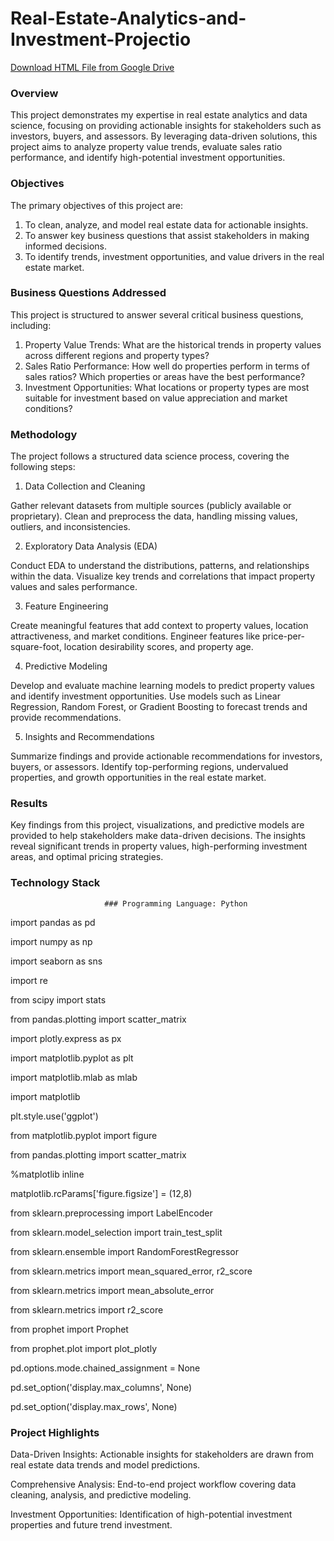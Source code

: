 # Real-Estate-Analytics-and-Investment-Projectio 
[Download HTML File from Google Drive](https://drive.google.com/file/d/1dO4O4r1lF4yWU2Cr22vIIS-hiePjkp30/view?usp=sharing)


### Overview
This project demonstrates my expertise in real estate analytics and data science, focusing on providing actionable insights for stakeholders such as investors, buyers, and assessors. By leveraging data-driven solutions, this project aims to analyze property value trends, evaluate sales ratio performance, and identify high-potential investment opportunities.

### Objectives
The primary objectives of this project are:

1. To clean, analyze, and model real estate data for actionable insights.
2. To answer key business questions that assist stakeholders in making informed decisions.
3. To identify trends, investment opportunities, and value drivers in the real estate market.

### Business Questions Addressed
This project is structured to answer several critical business questions, including:

1. Property Value Trends: What are the historical trends in property values across different regions and property types?
2. Sales Ratio Performance: How well do properties perform in terms of sales ratios? Which properties or areas have the best performance?
3. Investment Opportunities: What locations or property types are most suitable for investment based on value appreciation and market conditions?

### Methodology
The project follows a structured data science process, covering the following steps:

1. Data Collection and Cleaning

  Gather relevant datasets from multiple sources (publicly available or proprietary).
  Clean and preprocess the data, handling missing values, outliers, and inconsistencies.
  
2. Exploratory Data Analysis (EDA)

  Conduct EDA to understand the distributions, patterns, and relationships within the data.
  Visualize key trends and correlations that impact property values and sales performance.

3. Feature Engineering

  Create meaningful features that add context to property values, location attractiveness, and market conditions.
  Engineer features like price-per-square-foot, location desirability scores, and property age.

4. Predictive Modeling

  Develop and evaluate machine learning models to predict property values and identify investment opportunities.
  Use models such as Linear Regression, Random Forest, or Gradient Boosting to forecast trends and provide recommendations.

5. Insights and Recommendations

  Summarize findings and provide actionable recommendations for investors, buyers, or assessors.
  Identify top-performing regions, undervalued properties, and growth opportunities in the real estate market.

### Results
Key findings from this project, visualizations, and predictive models are provided to help stakeholders make data-driven decisions. The insights reveal significant trends in property values, high-performing investment areas, and optimal pricing strategies.

### Technology Stack
                         ### Programming Language: Python
import pandas as pd

import numpy as np

import seaborn as sns

import re

from scipy import stats

from pandas.plotting import scatter_matrix

import plotly.express as px

import matplotlib.pyplot as plt

import matplotlib.mlab as mlab

import matplotlib

plt.style.use('ggplot')

from matplotlib.pyplot import figure

from pandas.plotting import scatter_matrix

%matplotlib inline

matplotlib.rcParams['figure.figsize'] = (12,8)

from sklearn.preprocessing import LabelEncoder

from sklearn.model_selection import train_test_split

from sklearn.ensemble import RandomForestRegressor

from sklearn.metrics import mean_squared_error, r2_score

from sklearn.metrics import mean_absolute_error

from sklearn.metrics import r2_score

from prophet import Prophet

from prophet.plot import plot_plotly

pd.options.mode.chained_assignment = None

pd.set_option('display.max_columns', None)

pd.set_option('display.max_rows', None)

### Project Highlights
Data-Driven Insights: Actionable insights for stakeholders are drawn from real estate data trends and model predictions.

Comprehensive Analysis: End-to-end project workflow covering data cleaning, analysis, and predictive modeling.

Investment Opportunities: Identification of high-potential investment properties and future trend investment.
